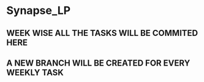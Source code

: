 # Synapse_LP

## WEEK WISE ALL THE TASKS WILL BE COMMITED HERE
## A NEW BRANCH WILL BE CREATED FOR EVERY WEEKLY TASK
